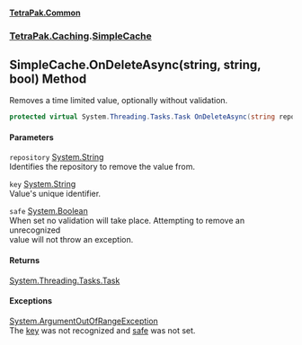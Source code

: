 #### [TetraPak.Common](index.md 'index')
### [TetraPak.Caching](TetraPak_Caching.md 'TetraPak.Caching').[SimpleCache](TetraPak_Caching_SimpleCache.md 'TetraPak.Caching.SimpleCache')
## SimpleCache.OnDeleteAsync(string, string, bool) Method
Removes a time limited value, optionally without validation.  
```csharp
protected virtual System.Threading.Tasks.Task OnDeleteAsync(string repository, string key, bool safe);
```
#### Parameters
<a name='TetraPak_Caching_SimpleCache_OnDeleteAsync(string_string_bool)_repository'></a>
`repository` [System.String](https://docs.microsoft.com/en-us/dotnet/api/System.String 'System.String')  
Identifies the repository to remove the value from.  
  
<a name='TetraPak_Caching_SimpleCache_OnDeleteAsync(string_string_bool)_key'></a>
`key` [System.String](https://docs.microsoft.com/en-us/dotnet/api/System.String 'System.String')  
Value's unique identifier.  
  
<a name='TetraPak_Caching_SimpleCache_OnDeleteAsync(string_string_bool)_safe'></a>
`safe` [System.Boolean](https://docs.microsoft.com/en-us/dotnet/api/System.Boolean 'System.Boolean')  
When set no validation will take place. Attempting to remove an unrecognized  
value will not throw an exception.  
  
#### Returns
[System.Threading.Tasks.Task](https://docs.microsoft.com/en-us/dotnet/api/System.Threading.Tasks.Task 'System.Threading.Tasks.Task')  
#### Exceptions
[System.ArgumentOutOfRangeException](https://docs.microsoft.com/en-us/dotnet/api/System.ArgumentOutOfRangeException 'System.ArgumentOutOfRangeException')  
The [key](TetraPak_Caching_SimpleCache_OnDeleteAsync(string_string_bool).md#TetraPak_Caching_SimpleCache_OnDeleteAsync(string_string_bool)_key 'TetraPak.Caching.SimpleCache.OnDeleteAsync(string, string, bool).key') was not recognized and [safe](TetraPak_Caching_SimpleCache_OnDeleteAsync(string_string_bool).md#TetraPak_Caching_SimpleCache_OnDeleteAsync(string_string_bool)_safe 'TetraPak.Caching.SimpleCache.OnDeleteAsync(string, string, bool).safe') was not set.  

